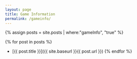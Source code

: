 ```yaml
---
layout: page
title: Game Information
permalink: /gameinfo/
---
```


{% assign posts = site.posts | where:"gameInfo", "true" %}

{% for post in posts %}
*   [{{ post.title }}]({{ site.baseurl }}{{ post.url }})
{% endfor %}
